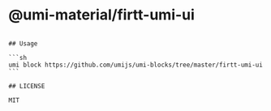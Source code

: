 # @umi-material/firtt-umi-ui

~~~

## Usage

```sh
umi block https://github.com/umijs/umi-blocks/tree/master/firtt-umi-ui
```

## LICENSE

MIT
